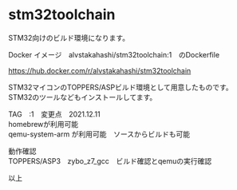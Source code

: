 # stm32toolchain
STM32向けのビルド環境になります。

Docker イメージ　alvstakahashi/stm32toolchain:1　のDockerfile<br>

https://hub.docker.com/r/alvstakahashi/stm32toolchain <br>

STM32マイコンのTOPPERS/ASPビルド環境として用意したものです。<br>
STM32のツールなどもインストールしてます。<br>

TAG　:1　変更点　2021.12.11<br>
homebrewが利用可能<br>
qemu-system-arm が利用可能　ソースからビルドも可能<br>

動作確認<br>
TOPPERS/ASP3　zybo_z7_gcc　ビルド確認とqemuの実行確認<br>

以上<br>
